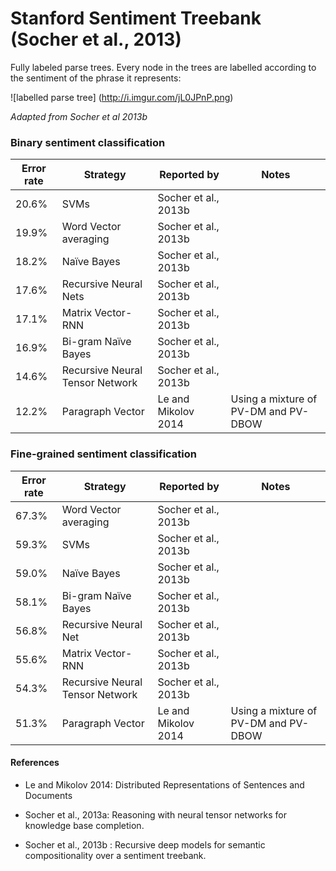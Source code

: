 Stanford Sentiment Treebank (Socher et al., 2013)
==========================

Fully labeled parse trees. Every node in the trees are labelled according to the sentiment of the phrase it represents:

![labelled parse tree]
(http://i.imgur.com/jL0JPnP.png)

  *Adapted from Socher et al 2013b*




### Binary sentiment classification

| Error rate |  Strategy | Reported by | Notes |
|------------|-----------|-------------|-------|
| 20.6%      | SVMs | Socher et al., 2013b |  |
| 19.9%      | Word Vector averaging | Socher et al., 2013b | |
| 18.2%      | Naïve Bayes | Socher et al., 2013b | |
| 17.6%      | Recursive Neural Nets | Socher et al., 2013b | |
| 17.1%      | Matrix Vector-RNN | Socher et al., 2013b | |
| 16.9%      | Bi-gram Naïve Bayes | Socher et al., 2013b | |
| 14.6%      | Recursive Neural Tensor Network | Socher et al., 2013b | |
| 12.2%      | Paragraph Vector | Le and Mikolov 2014 | Using a mixture of PV-DM and PV-DBOW |

### Fine-grained sentiment classification

| Error rate |  Strategy | Reported by | Notes |
|------------|-----------|-------------|-------|
| 67.3%      | Word Vector averaging | Socher et al., 2013b |  |
| 59.3%      | SVMs | Socher et al., 2013b | |
| 59.0%      | Naïve Bayes | Socher et al., 2013b | |
| 58.1%      | Bi-gram Naïve Bayes | Socher et al., 2013b | |
| 56.8%      | Recursive Neural Net | Socher et al., 2013b | |
| 55.6%      | Matrix Vector-RNN | Socher et al., 2013b | |
| 54.3%      | Recursive Neural Tensor Network | Socher et al., 2013b | |
| 51.3%      | Paragraph Vector | Le and Mikolov 2014 | Using a mixture of PV-DM and PV-DBOW |

#### References

- Le and Mikolov 2014: Distributed Representations of Sentences and Documents

- Socher et al., 2013a: Reasoning with neural tensor networks for knowledge base completion.

- Socher et al., 2013b : Recursive deep models for semantic compositionality over a sentiment treebank.